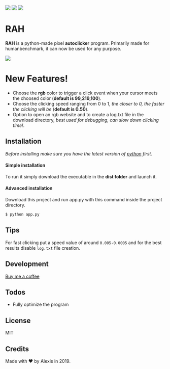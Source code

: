 [![](https://img.shields.io/badge/version-1.0-green)]()
[![](https://img.shields.io/badge/build-prototype-orange)]()
[![](https://img.shields.io/badge/Download-release-blue)](https://github.com/AlexSimpler/RAH/releases)

# RAH

**RAH** is a python-made pixel **autoclicker** program. Primarily made for humanbenchmark, it can now be used for any purpose.

![](https://i.imgur.com/HrYjnb8.png)

# New Features!

  - Choose the **rgb** color to trigger a click event when your cursor meets the choosed color (**default is 99,219,100**).
  - Choose the clicking speed ranging from 0 to 1, *the closer to 0, the faster the clicking will be* (**default is 0.50**).
  - Option to open an rgb website and to create a log.txt file in the download directory, *best used for debugging, can slow down clicking time!*.

## Installation
*Before installing make sure you have the latest version of [python](https://www.python.org/downloads/) first.*

#### Simple installation
To run it simply download the executable in the **dist folder** and launch it.

#### Advanced installation
Download this project and run app.py with this command inside the project directory.
```sh
$ python app.py
```
## Tips
For fast clicking put a speed value of around `0.005-0.0005` and for the best results disable `log.txt` file creation.

## Development

[Buy me a coffee](https://www.buymeacoffee.com/)

## Todos

 - Fully optimize the program

License
----
MIT

Credits
----
Made with ❤️ by Alexis in 2019.
